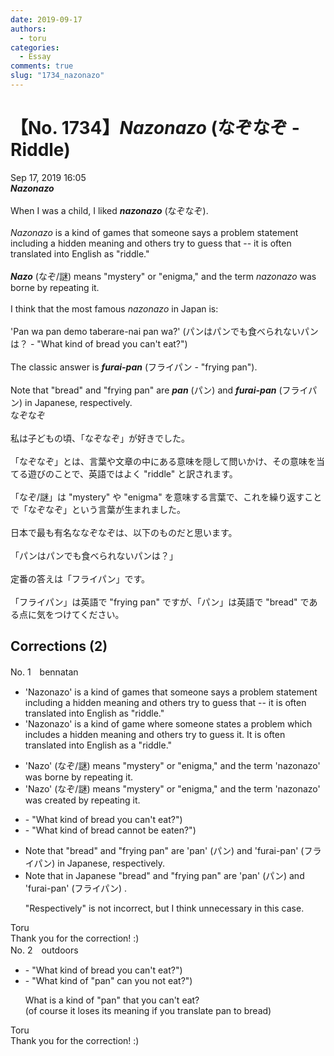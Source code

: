 ```yaml
---
date: 2019-09-17
authors:
  - toru
categories:
  - Essay
comments: true
slug: "1734_nazonazo"
---
```


# 【No. 1734】<strong><em>Nazonazo</strong></em> (なぞなぞ - Riddle)
<div class="date">Sep 17, 2019 16:05</div>
<div id="post"><div id="body_show_ori">
<strong><em>Nazonazo</strong></em><br/><br/>When I was a child, I liked <strong><em>nazonazo</em></strong> (なぞなぞ).<br/><br/><em>Nazonazo</em> is a kind of games that someone says a problem statement including a hidden meaning and others try to guess that -- it is often translated into English as "riddle."<br/><br/><strong><em>Nazo</em></strong> (なぞ/謎) means "mystery" or "enigma," and the term <em>nazonazo</em> was borne by repeating it.<br/><br/>I think that the most famous <em>nazonazo</em> in Japan is:<br/><br/>'Pan wa pan demo taberare-nai pan wa?' (パンはパンでも食べられないパンは？ - "What kind of bread you can't eat?")<br/><br/>The classic answer is <strong><em>furai-pan</em></strong> (フライパン - "frying pan").<br/><br/>Note that "bread" and "frying pan" are <strong><em>pan</em></strong> (パン) and <strong><em>furai-pan</em></strong> (フライパン) in Japanese, respectively.
</div></div>

<!-- more -->

<div id="post_ja"><div id="body_show_mo">
なぞなぞ<br/><br/>私は子どもの頃、「なぞなぞ」が好きでした。<br/><br/>「なぞなぞ」とは、言葉や文章の中にある意味を隠して問いかけ、その意味を当てる遊びのことで、英語ではよく "riddle" と訳されます。<br/><br/>「なぞ/謎」は "mystery" や "enigma" を意味する言葉で、これを繰り返すことで「なぞなぞ」という言葉が生まれました。<br/><br/>日本で最も有名ななぞなぞは、以下のものだと思います。<br/><br/>「パンはパンでも食べられないパンは？」<br/><br/>定番の答えは「フライパン」です。<br/><br/>「フライパン」は英語で "frying pan" ですが、「パン」は英語で "bread" である点に気をつけてください。
</div></div>

## Corrections (2)
<div id="block"><div class="first_name"> No. 1　<span class="just_name">bennatan</span></div><div id="block2">
<ul class="correction_field">
<li class="incorrect">'Nazonazo' is a kind of games that someone says a problem statement including a hidden meaning and others try to guess that -- it is often translated into English as "riddle."</li>
<li class="corrected correct">
'Nazonazo' is a kind of game where someone states a problem which includes a hidden meaning and others try to guess it. It is often translated into English as a "riddle."
</li>
</ul>
<ul class="correction_field">
<li class="incorrect">'Nazo' (なぞ/謎) means "mystery" or "enigma," and the term 'nazonazo' was borne by repeating it.</li>
<li class="corrected correct">
'Nazo' (なぞ/謎) means "mystery" or "enigma," and the term 'nazonazo' was created by repeating it.
</li>
</ul>
<ul class="correction_field">
<li class="incorrect">- "What kind of bread you can't eat?")</li>
<li class="corrected correct">
- "What kind of bread cannot be eaten?")
</li>
</ul>
<ul class="correction_field">
<li class="incorrect">Note that "bread" and "frying pan" are 'pan' (パン) and 'furai-pan' (フライパン) in Japanese, respectively.</li>
<li class="corrected correct">
Note that in Japanese "bread" and "frying pan" are 'pan' (パン) and 'furai-pan' (フライパン) .
<p class="correction_comment">"Respectively" is not incorrect, but I think unnecessary in this case.</p>
</li>
</ul>
</div><div class="name"><span class="just_name">Toru</span><br>
Thank you for the correction! :)
</div>
</div>
<div id="block"><div class="first_name"> No. 2　<span class="just_name">outdoors</span></div><div id="block2">
<ul class="correction_field">
<li class="incorrect">- "What kind of bread you can't eat?")</li>
<li class="corrected correct">
- "What kind of "pan" <span class="f_blue">can you not </span>eat?")
<p class="correction_comment">What is a kind of "pan" that you can't eat?<br/>(of course it loses its meaning if you translate pan to bread)</p>
</li>
</ul>
</div><div class="name"><span class="just_name">Toru</span><br>
Thank you for the correction! :)
</div>
</div>
